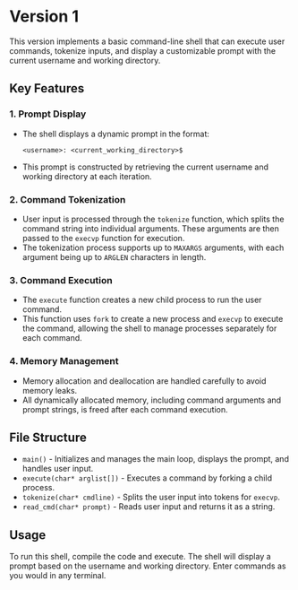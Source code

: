 # Version 1

This version implements a basic command-line shell that can execute user commands, tokenize inputs, and display a customizable prompt with the current username and working directory.

## Key Features

### 1. Prompt Display
   - The shell displays a dynamic prompt in the format:  
     ```
     <username>: <current_working_directory>$
     ```
   - This prompt is constructed by retrieving the current username and working directory at each iteration.

### 2. Command Tokenization
   - User input is processed through the `tokenize` function, which splits the command string into individual arguments. These arguments are then passed to the `execvp` function for execution.
   - The tokenization process supports up to `MAXARGS` arguments, with each argument being up to `ARGLEN` characters in length.

### 3. Command Execution
   - The `execute` function creates a new child process to run the user command. 
   - This function uses `fork` to create a new process and `execvp` to execute the command, allowing the shell to manage processes separately for each command.

### 4. Memory Management
   - Memory allocation and deallocation are handled carefully to avoid memory leaks.
   - All dynamically allocated memory, including command arguments and prompt strings, is freed after each command execution.

## File Structure

- `main()` - Initializes and manages the main loop, displays the prompt, and handles user input.
- `execute(char* arglist[])` - Executes a command by forking a child process.
- `tokenize(char* cmdline)` - Splits the user input into tokens for `execvp`.
- `read_cmd(char* prompt)` - Reads user input and returns it as a string.

## Usage

To run this shell, compile the code and execute. The shell will display a prompt based on the username and working directory. Enter commands as you would in any terminal.

